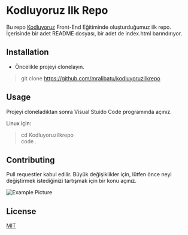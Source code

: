 # Kodluyoruz Ilk Repo

Bu repo [Kodluyoruz](https://app.patika.dev/) Front-End Eğitiminde oluşturduğumuz ilk repo. İçerisinde bir adet README dosyası, bir adet de index.html barındırıyor.

## Installation

* Öncelikle projeyi clonelayın.
> git clone https://github.com/mralibatu/kodluyoruzilkrepo

## Usage

Projeyi cloneladıktan sonra Visual Stuido Code programında açınız.

Linux için:
> cd Kodluyoruzilkrepo  
> code . 

## Contributing

Pull requestler kabul edilir. Büyük değişiklikler için, lütfen önce neyi değiştirmek istediğinizi tartışmak için bir konu açınız.

![Example Picture](https://picsum.photos/200/300)

## License
[MIT](https://github.com/git/git-scm.com/blob/main/MIT-LICENSE.txt)

